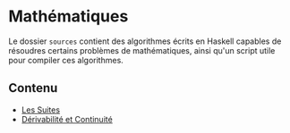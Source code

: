 # Mathématiques

Le dossier `sources` contient des algorithmes écrits en Haskell capables de résoudres certains problèmes de mathématiques, ainsi qu'un script utile pour compiler ces algorithmes.

## Contenu

- [Les Suites](https://janotlelapin.github.io/Ecole/maths/suites)
- [Dérivabilité et Continuité](https://janotlelapin.github.io/Ecole/maths/continuite)

